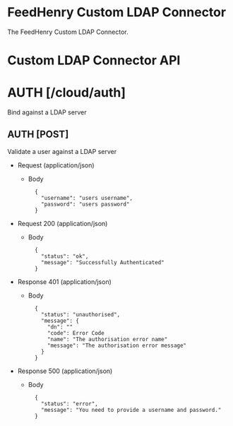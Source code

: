 # FeedHenry Custom LDAP Connector

The FeedHenry Custom LDAP Connector.

# Custom LDAP Connector API

# AUTH [/cloud/auth]

Bind against a LDAP server

## AUTH [POST]

Validate a user against a LDAP server

+ Request (application/json)

    + Body

            {
              "username": "users username",
              "password": "users password"
            }

+ Request 200 (application/json)

    + Body

            {
              "status": "ok",
              "message": "Successfully Authenticated"
            }

+ Response 401 (application/json)

    + Body

            {
              "status": "unauthorised",
              "message": {
                "dn": ""
                "code": Error Code
                "name": "The authorisation error name"
                "message": "The authorisation error message"
              }
            }

+ Response 500 (application/json)

    + Body

            {
              "status": "error",
              "message": "You need to provide a username and password."
            }
